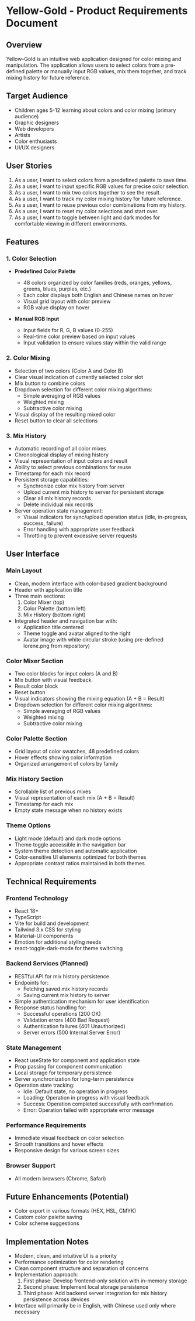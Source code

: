 # Yellow-Gold - Product Requirements Document

## Overview
Yellow-Gold is an intuitive web application designed for color mixing and manipulation. The application allows users to select colors from a pre-defined palette or manually input RGB values, mix them together, and track mixing history for future reference.

## Target Audience
- Children ages 5-12 learning about colors and color mixing (primary audience)
- Graphic designers
- Web developers
- Artists
- Color enthusiasts
- UI/UX designers

## User Stories
1. As a user, I want to select colors from a predefined palette to save time.
2. As a user, I want to input specific RGB values for precise color selection.
3. As a user, I want to mix two colors together to see the result.
4. As a user, I want to track my color mixing history for future reference.
5. As a user, I want to reuse previous color combinations from my history.
6. As a user, I want to reset my color selections and start over.
7. As a user, I want to toggle between light and dark modes for comfortable viewing in different environments.

## Features

### 1. Color Selection
- **Predefined Color Palette**
  - 48 colors organized by color families (reds, oranges, yellows, greens, blues, purples, etc.)
  - Each color displays both English and Chinese names on hover
  - Visual grid layout with color preview
  - RGB value display on hover

- **Manual RGB Input**
  - Input fields for R, G, B values (0-255)
  - Real-time color preview based on input values
  - Input validation to ensure values stay within the valid range

### 2. Color Mixing
- Selection of two colors (Color A and Color B)
- Clear visual indication of currently selected color slot
- Mix button to combine colors
- Dropdown selection for different color mixing algorithms:
  - Simple averaging of RGB values
  - Weighted mixing
  - Subtractive color mixing
- Visual display of the resulting mixed color
- Reset button to clear all selections

### 3. Mix History
- Automatic recording of all color mixes
- Chronological display of mixing history
- Visual representation of input colors and result
- Ability to select previous combinations for reuse
- Timestamp for each mix record
- Persistent storage capabilities:
  - Synchronize color mix history from server
  - Upload current mix history to server for persistent storage
  - Clear all mix history records
  - Delete individual mix records
- Server operation state management:
  - Visual indicators for sync/upload operation status (idle, in-progress, success, failure)
  - Error handling with appropriate user feedback
  - Throttling to prevent excessive server requests

## User Interface

### Main Layout
- Clean, modern interface with color-based gradient background
- Header with application title
- Three main sections:
  1. Color Mixer (top)
  2. Color Palette (bottom left)
  3. Mix History (bottom right)
- Integrated header and navigation bar with:
  - Application title centered
  - Theme toggle and avatar aligned to the right
  - Avatar image with white circular stroke (using pre-defined lorene.png from repository)

### Color Mixer Section
- Two color blocks for input colors (A and B)
- Mix button with visual feedback
- Result color block
- Reset button
- Visual indicators showing the mixing equation (A + B = Result)
- Dropdown selection for different color mixing algorithms:
  - Simple averaging of RGB values
  - Weighted mixing
  - Subtractive color mixing

### Color Palette Section
- Grid layout of color swatches, 48 predefined colors
- Hover effects showing color information
- Organized arrangement of colors by family

### Mix History Section
- Scrollable list of previous mixes
- Visual representation of each mix (A + B = Result)
- Timestamp for each mix
- Empty state message when no history exists

### Theme Options
- Light mode (default) and dark mode options
- Theme toggle accessible in the navigation bar
- System theme detection and automatic application
- Color-sensitive UI elements optimized for both themes
- Appropriate contrast ratios maintained in both themes

## Technical Requirements

### Frontend Technology
- React 18+
- TypeScript
- Vite for build and development
- Tailwind 3.x CSS for styling
- Material-UI components
- Emotion for additional styling needs
- react-toggle-dark-mode for theme switching

### Backend Services (Planned)
- RESTful API for mix history persistence
- Endpoints for:
  - Fetching saved mix history records
  - Saving current mix history to server
- Simple authentication mechanism for user identification
- Response status handling for:
  - Successful operations (200 OK)
  - Validation errors (400 Bad Request)
  - Authentication failures (401 Unauthorized)
  - Server errors (500 Internal Server Error)

### State Management
- React useState for component and application state
- Prop passing for component communication
- Local storage for temporary persistence
- Server synchronization for long-term persistence
- Operation state tracking:
  - Idle: Default state, no operation in progress
  - Loading: Operation in progress with visual feedback
  - Success: Operation completed successfully with confirmation
  - Error: Operation failed with appropriate error message

### Performance Requirements
- Immediate visual feedback on color selection
- Smooth transitions and hover effects
- Responsive design for various screen sizes

### Browser Support
- All modern browsers (Chrome, Safari)

## Future Enhancements (Potential)
- Color export in various formats (HEX, HSL, CMYK)
- Custom color palette saving
- Color scheme suggestions

## Implementation Notes
- Modern, clean, and intuitive UI is a priority
- Performance optimization for color rendering
- Clean component structure and separation of concerns
- Implementation approach:
  1. First phase: Develop frontend-only solution with in-memory storage
  2. Second phase: Implement local storage persistence
  3. Third phase: Add backend server integration for mix history persistence across devices
- Interface will primarily be in English, with Chinese used only where necessary
